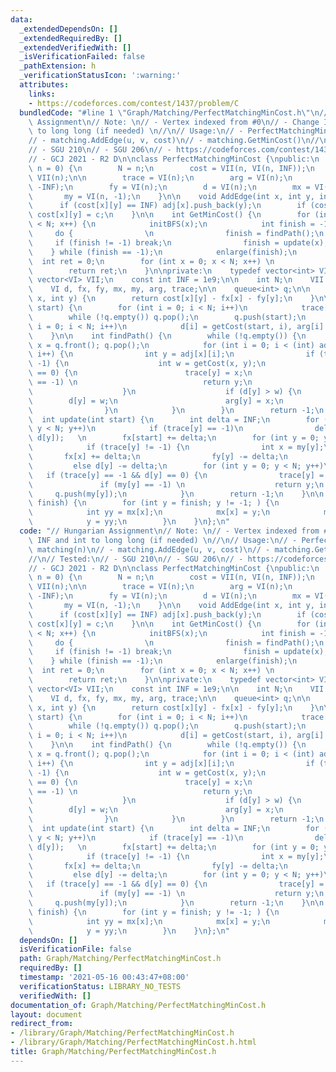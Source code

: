 ```yaml
---
data:
  _extendedDependsOn: []
  _extendedRequiredBy: []
  _extendedVerifiedWith: []
  _isVerificationFailed: false
  _pathExtension: h
  _verificationStatusIcon: ':warning:'
  attributes:
    links:
    - https://codeforces.com/contest/1437/problem/C
  bundledCode: "#line 1 \"Graph/Matching/PerfectMatchingMinCost.h\"\n// Hungarian\
    \ Assignment\n// Note: \n// - Vertex indexed from #0\n// - Change INF and int\
    \ to long long (if needed) \n//\n// Usage:\n// - PerfectMatchingMinCost matching(n)\n\
    // - matching.AddEdge(u, v, cost)\n// - matching.GetMinCost()\n//\n// Tested:\n\
    // - SGU 210\n// - SGU 206\n// - https://codeforces.com/contest/1437/problem/C\n\
    // - GCJ 2021 - R2 D\n\nclass PerfectMatchingMinCost {\npublic:\n    PerfectMatchingMinCost(int\
    \ n = 0) {\n        N = n;\n        cost = VII(n, VI(n, INF));\n        adj =\
    \ VII(n);\n\n        trace = VI(n);\n        arg = VI(n);\n        fx = VI(n,\
    \ -INF);\n        fy = VI(n);\n        d = VI(n);\n        mx = VI(n, -1);\n \
    \       my = VI(n, -1);\n    }\n\n    void AddEdge(int x, int y, int c) {\n  \
    \      if (cost[x][y] == INF) adj[x].push_back(y);\n        if (cost[x][y] > c)\
    \ cost[x][y] = c;\n    }\n\n    int GetMinCost() {\n        for (int x = 0; x\
    \ < N; x++) {\n            initBFS(x);\n            int finish = -1;\n       \
    \     do {                \n                finish = findPath();\n           \
    \     if (finish != -1) break;\n                finish = update(x);\n        \
    \    } while (finish == -1);\n            enlarge(finish);\n        }\n      \
    \  int ret = 0;\n        for (int x = 0; x < N; x++) \n            ret += cost[x][mx[x]];\n\
    \        return ret;\n    }\n\nprivate:\n    typedef vector<int> VI;\n    typedef\
    \ vector<VI> VII;\n    const int INF = 1e9;\n\n    int N;\n    VII cost, adj;\n\
    \    VI d, fx, fy, mx, my, arg, trace;\n\n    queue<int> q;\n\n    int getCost(int\
    \ x, int y) {\n        return cost[x][y] - fx[x] - fy[y];\n    }\n\n    void initBFS(int\
    \ start) {\n        for (int i = 0; i < N; i++)\n            trace[i] = -1;\n\
    \        while (!q.empty()) q.pop();\n        q.push(start);\n        for (int\
    \ i = 0; i < N; i++)\n            d[i] = getCost(start, i), arg[i] = start;\n\
    \    }\n\n    int findPath() {\n        while (!q.empty()) {\n            int\
    \ x = q.front(); q.pop();\n            for (int i = 0; i < (int) adj[x].size();\
    \ i++) {\n                int y = adj[x][i];\n                if (trace[y] ==\
    \ -1) {\n                    int w = getCost(x, y);\n                    if (w\
    \ == 0) {\n                        trace[y] = x;\n                        if (my[y]\
    \ == -1) \n                            return y;\n                        q.push(my[y]);\n\
    \                    }\n                    if (d[y] > w) {\n                \
    \        d[y] = w;\n                        arg[y] = x;\n                    }\n\
    \                }\n            }\n        }\n        return -1;\n    }\n\n  \
    \  int update(int start) {\n        int delta = INF;\n        for (int y = 0;\
    \ y < N; y++)\n            if (trace[y] == -1)\n                delta = min(delta,\
    \ d[y]);   \n        fx[start] += delta;\n        for (int y = 0; y < N; y++)\n\
    \            if (trace[y] != -1) {\n                int x = my[y];\n         \
    \       fx[x] += delta;\n                fy[y] -= delta;\n            } \n   \
    \         else d[y] -= delta;\n        for (int y = 0; y < N; y++)\n         \
    \   if (trace[y] == -1 && d[y] == 0) {\n                trace[y] = arg[y];\n \
    \               if (my[y] == -1) \n                    return y;\n           \
    \     q.push(my[y]);\n            }\n        return -1;\n    }\n\n    void enlarge(int\
    \ finish) {\n        for (int y = finish; y != -1; ) {\n            int x = trace[y];\n\
    \            int yy = mx[x];\n            mx[x] = y;\n            my[y] = x;\n\
    \            y = yy;\n        }\n    }\n};\n"
  code: "// Hungarian Assignment\n// Note: \n// - Vertex indexed from #0\n// - Change\
    \ INF and int to long long (if needed) \n//\n// Usage:\n// - PerfectMatchingMinCost\
    \ matching(n)\n// - matching.AddEdge(u, v, cost)\n// - matching.GetMinCost()\n\
    //\n// Tested:\n// - SGU 210\n// - SGU 206\n// - https://codeforces.com/contest/1437/problem/C\n\
    // - GCJ 2021 - R2 D\n\nclass PerfectMatchingMinCost {\npublic:\n    PerfectMatchingMinCost(int\
    \ n = 0) {\n        N = n;\n        cost = VII(n, VI(n, INF));\n        adj =\
    \ VII(n);\n\n        trace = VI(n);\n        arg = VI(n);\n        fx = VI(n,\
    \ -INF);\n        fy = VI(n);\n        d = VI(n);\n        mx = VI(n, -1);\n \
    \       my = VI(n, -1);\n    }\n\n    void AddEdge(int x, int y, int c) {\n  \
    \      if (cost[x][y] == INF) adj[x].push_back(y);\n        if (cost[x][y] > c)\
    \ cost[x][y] = c;\n    }\n\n    int GetMinCost() {\n        for (int x = 0; x\
    \ < N; x++) {\n            initBFS(x);\n            int finish = -1;\n       \
    \     do {                \n                finish = findPath();\n           \
    \     if (finish != -1) break;\n                finish = update(x);\n        \
    \    } while (finish == -1);\n            enlarge(finish);\n        }\n      \
    \  int ret = 0;\n        for (int x = 0; x < N; x++) \n            ret += cost[x][mx[x]];\n\
    \        return ret;\n    }\n\nprivate:\n    typedef vector<int> VI;\n    typedef\
    \ vector<VI> VII;\n    const int INF = 1e9;\n\n    int N;\n    VII cost, adj;\n\
    \    VI d, fx, fy, mx, my, arg, trace;\n\n    queue<int> q;\n\n    int getCost(int\
    \ x, int y) {\n        return cost[x][y] - fx[x] - fy[y];\n    }\n\n    void initBFS(int\
    \ start) {\n        for (int i = 0; i < N; i++)\n            trace[i] = -1;\n\
    \        while (!q.empty()) q.pop();\n        q.push(start);\n        for (int\
    \ i = 0; i < N; i++)\n            d[i] = getCost(start, i), arg[i] = start;\n\
    \    }\n\n    int findPath() {\n        while (!q.empty()) {\n            int\
    \ x = q.front(); q.pop();\n            for (int i = 0; i < (int) adj[x].size();\
    \ i++) {\n                int y = adj[x][i];\n                if (trace[y] ==\
    \ -1) {\n                    int w = getCost(x, y);\n                    if (w\
    \ == 0) {\n                        trace[y] = x;\n                        if (my[y]\
    \ == -1) \n                            return y;\n                        q.push(my[y]);\n\
    \                    }\n                    if (d[y] > w) {\n                \
    \        d[y] = w;\n                        arg[y] = x;\n                    }\n\
    \                }\n            }\n        }\n        return -1;\n    }\n\n  \
    \  int update(int start) {\n        int delta = INF;\n        for (int y = 0;\
    \ y < N; y++)\n            if (trace[y] == -1)\n                delta = min(delta,\
    \ d[y]);   \n        fx[start] += delta;\n        for (int y = 0; y < N; y++)\n\
    \            if (trace[y] != -1) {\n                int x = my[y];\n         \
    \       fx[x] += delta;\n                fy[y] -= delta;\n            } \n   \
    \         else d[y] -= delta;\n        for (int y = 0; y < N; y++)\n         \
    \   if (trace[y] == -1 && d[y] == 0) {\n                trace[y] = arg[y];\n \
    \               if (my[y] == -1) \n                    return y;\n           \
    \     q.push(my[y]);\n            }\n        return -1;\n    }\n\n    void enlarge(int\
    \ finish) {\n        for (int y = finish; y != -1; ) {\n            int x = trace[y];\n\
    \            int yy = mx[x];\n            mx[x] = y;\n            my[y] = x;\n\
    \            y = yy;\n        }\n    }\n};\n"
  dependsOn: []
  isVerificationFile: false
  path: Graph/Matching/PerfectMatchingMinCost.h
  requiredBy: []
  timestamp: '2021-05-16 00:43:47+08:00'
  verificationStatus: LIBRARY_NO_TESTS
  verifiedWith: []
documentation_of: Graph/Matching/PerfectMatchingMinCost.h
layout: document
redirect_from:
- /library/Graph/Matching/PerfectMatchingMinCost.h
- /library/Graph/Matching/PerfectMatchingMinCost.h.html
title: Graph/Matching/PerfectMatchingMinCost.h
---
```

